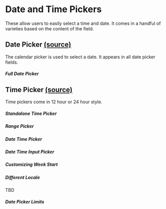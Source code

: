 Date and Time Pickers
=====================

These allow users to easily select a time and date. It comes in a handful of varieties based on the content of the field.

Date Picker [(source)](https://github.com/bullhorn/novo-elements/blob/master/projects/novo-elements/src/elements/date-picker)
------------------------------------------------------------------------------------------------------

The calendar picker is used to select a date. It appears in all date picker fields.

##### Full Date Picker

<code-example example="date-picker"></code-example>

Time Picker [(source)](https://github.com/bullhorn/novo-elements/blob/master/projects/novo-elements/src/elements/time-picker)
------------------------------------------------------------------------------------------------------

Time pickers come in 12 hour or 24 hour style.

##### Standalone Time Picker

<code-example example="time-picker"></code-example>

##### Range Picker

<code-example example="date-range"></code-example>

##### Date Time Picker

<code-example example="date-time"></code-example>

##### Date Time Input Picker

<code-example example="date-time-input"></code-example>

##### Customizing Week Start

<code-example example="week-start"></code-example>

##### Different Locale

TBD

##### Date Picker Limits

<code-example example="date-picker-limits"></code-example>
